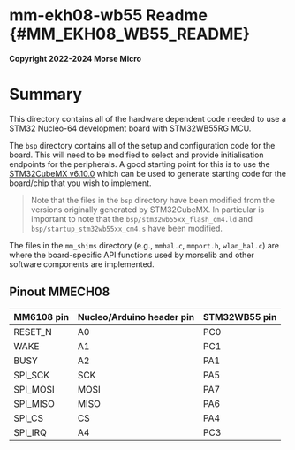 mm-ekh08-wb55 Readme {#MM_EKH08_WB55_README}
====

__Copyright 2022-2024 Morse Micro__

# Summary

This directory contains all of the hardware dependent code needed to use a STM32 Nucleo-64
development board with STM32WB55RG MCU.

The `bsp` directory contains all of the setup and configuration code for the board. This will need
to be modified to select and provide initialisation endpoints for the peripherals. A good starting
point for this is to use the [STM32CubeMX v6.10.0](https://www.st.com/stm32cubemx) which can be
used to generate starting code for the board/chip that you wish to implement.

> Note that the files in the `bsp` directory have been modified from the versions originally
> generated by STM32CubeMX. In particular is important to note that the
> `bsp/stm32wb55xx_flash_cm4.ld` and `bsp/startup_stm32wb55xx_cm4.s` have been modified.

The files in the `mm_shims` directory (e.g., `mmhal.c`, `mmport.h`, `wlan_hal.c`) are where the
board-specific API functions used by morselib and other software components are implemented.

## Pinout MMECH08

MM6108 pin | Nucleo/Arduino header pin | STM32WB55 pin
-----------|---------------------------|--------------
RESET_N    | A0                        | PC0
WAKE       | A1                        | PC1
BUSY       | A2                        | PA1
SPI_SCK    | SCK                       | PA5
SPI_MOSI   | MOSI                      | PA7
SPI_MISO   | MISO                      | PA6
SPI_CS     | CS                        | PA4
SPI_IRQ    | A4                        | PC3
